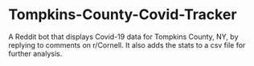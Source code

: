 # Tompkins-County-Covid-Tracker
A Reddit bot that displays Covid-19 data for Tompkins County, NY, by replying to comments on r/Cornell. It also adds the stats to a csv file for further analysis.
